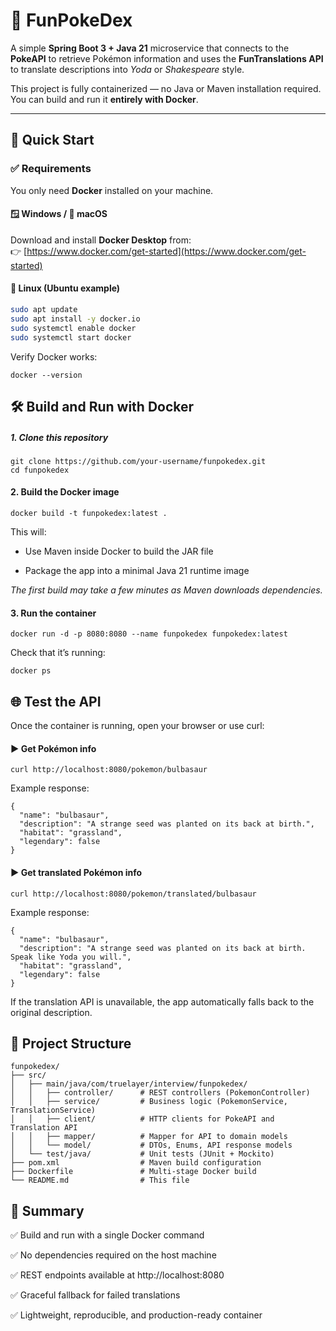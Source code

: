 # 🧩 FunPokeDex

A simple **Spring Boot 3 + Java 21** microservice that connects to the **PokeAPI** to retrieve Pokémon information and uses the **FunTranslations API** to translate descriptions into *Yoda* or *Shakespeare* style.

This project is fully containerized — no Java or Maven installation required.  
You can build and run it **entirely with Docker**.

---

## 🚀 Quick Start

### ✅ Requirements

You only need **Docker** installed on your machine.

#### 🪟 Windows / 🍎 macOS

Download and install **Docker Desktop** from:  
👉 [https://www.docker.com/get-started](https://www.docker.com/get-started)

#### 🐧 Linux (Ubuntu example)

```bash
sudo apt update
sudo apt install -y docker.io
sudo systemctl enable docker
sudo systemctl start docker
```

Verify Docker works:
```
docker --version
```
## 🛠️ Build and Run with Docker
##### 1. Clone this repository
```
git clone https://github.com/your-username/funpokedex.git
cd funpokedex
```

#### 2. Build the Docker image
```
docker build -t funpokedex:latest .
```

This will:

- Use Maven inside Docker to build the JAR file

- Package the app into a minimal Java 21 runtime image

_The first build may take a few minutes as Maven downloads dependencies._

#### 3. Run the container

```
docker run -d -p 8080:8080 --name funpokedex funpokedex:latest
```

Check that it’s running:
```
docker ps
```

## 🌐 Test the API

Once the container is running, open your browser or use curl:

#### ▶️ Get Pokémon info
```
curl http://localhost:8080/pokemon/bulbasaur
```

Example response:

```
{
  "name": "bulbasaur",
  "description": "A strange seed was planted on its back at birth.",
  "habitat": "grassland",
  "legendary": false
}
```

#### ▶️ Get translated Pokémon info
```
curl http://localhost:8080/pokemon/translated/bulbasaur
```

Example response:
```
{
  "name": "bulbasaur",
  "description": "A strange seed was planted on its back at birth. Speak like Yoda you will.",
  "habitat": "grassland",
  "legendary": false
}
```

If the translation API is unavailable, the app automatically falls back to the original description.

## 🧱 Project Structure
```
funpokedex/
├── src/
│   ├── main/java/com/truelayer/interview/funpokedex/
│   │   ├── controller/      # REST controllers (PokemonController)
│   │   ├── service/         # Business logic (PokemonService, TranslationService)
│   │   ├── client/          # HTTP clients for PokeAPI and Translation API
│   │   ├── mapper/          # Mapper for API to domain models
│   │   └── model/           # DTOs, Enums, API response models
│   └── test/java/           # Unit tests (JUnit + Mockito)
├── pom.xml                  # Maven build configuration
├── Dockerfile               # Multi-stage Docker build
└── README.md                # This file
```


## 🏁 Summary

✅ Build and run with a single Docker command

✅ No dependencies required on the host machine

✅ REST endpoints available at http://localhost:8080

✅ Graceful fallback for failed translations

✅ Lightweight, reproducible, and production-ready container
